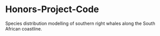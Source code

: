 # Honors-Project-Code
Species distribution modelling of southern right whales along the South African coastline.
